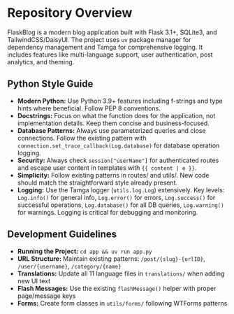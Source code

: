 # Repository Overview

FlaskBlog is a modern blog application built with Flask 3.1+, SQLite3, and TailwindCSS/DaisyUI. The project uses `uv` package manager for dependency management and Tamga for comprehensive logging. It includes features like multi-language support, user authentication, post analytics, and theming.

## Python Style Guide

- **Modern Python:** Use Python 3.9+ features including f-strings and type hints where beneficial. Follow PEP 8 conventions.
- **Docstrings:** Focus on what the function does for the application, not implementation details. Keep them concise and business-focused.
- **Database Patterns:** Always use parameterized queries and close connections. Follow the existing pattern with `connection.set_trace_callback(Log.database)` for database operation logging.
- **Security:** Always check `session["userName"]` for authenticated routes and escape user content in templates with `{{ content | e }}`.
- **Simplicity:** Follow existing patterns in routes/ and utils/. New code should match the straightforward style already present.
- **Logging:** Use the Tamga logger (`utils.log.Log`) extensively. Key levels: `Log.info()` for general info, `Log.error()` for errors, `Log.success()` for successful operations, `Log.database()` for all DB queries, `Log.warning()` for warnings. Logging is critical for debugging and monitoring.

## Development Guidelines

- **Running the Project:** `cd app && uv run app.py`
- **URL Structure:** Maintain existing patterns: `/post/{slug}-{urlID}`, `/user/{username}`, `/category/{name}`
- **Translations:** Update all 11 language files in `translations/` when adding new UI text
- **Flash Messages:** Use the existing `flashMessage()` helper with proper page/message keys
- **Forms:** Create form classes in `utils/forms/` following WTForms patterns
